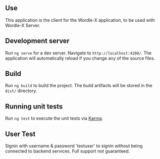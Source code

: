 ## Use

This application is the client for the Wordle-X application, to be used with Wordle-X Server.

## Development server

Run `ng serve` for a dev server. Navigate to `http://localhost:4200/`. The application will automatically reload if you change any of the source files.

## Build

Run `ng build` to build the project. The build artifacts will be stored in the `dist/` directory.

## Running unit tests

Run `ng test` to execute the unit tests via [Karma](https://karma-runner.github.io).

## User Test

Signin with username & password 'testuser' to signin without being connected to backend services. Full support not guaranteed.
